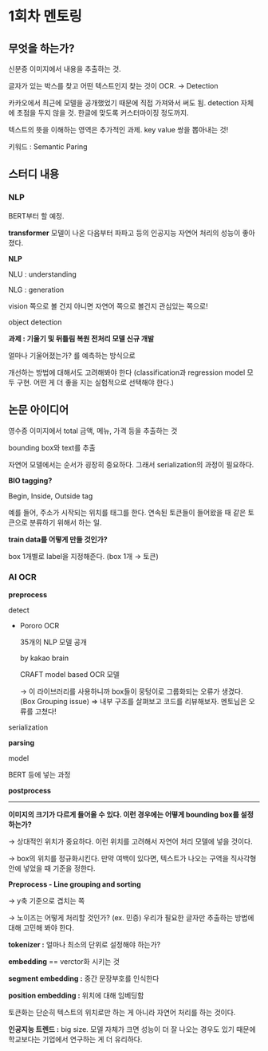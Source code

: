 # 1회차 멘토링

## 무엇을 하는가?

신분증 이미지에서 내용을 추출하는 것. 

글자가 있는 박스를 찾고 어떤 텍스트인지 찾는 것이 OCR. → Detection 

카카오에서 최근에 모델을 공개했었기 때문에 직접 가져와서 써도 됨. detection 자체에 초점을 두지 않을 것. 한글에 맞도록 커스터마이징 정도까지. 

텍스트의 뜻을 이해하는 영역은 추가적인 과제. key value 쌍을 뽑아내는 것! 

키워드 : Semantic Paring

## 스터디 내용

### NLP

BERT부터 할 예정. 

**transformer** 모델이 나온 다음부터 파파고 등의 인공지능 자연어 처리의 성능이 좋아졌다. 

**NLP** 

NLU : understanding 

NLG : generation 

vision 쪽으로 볼 건지 아니면 자연어 쪽으로 볼건지 관심있는 쪽으로! 

object detection

**과제 : 기울기 및 뒤틀림 복원 전처리 모델 신규 개발** 

얼마나 기울어졌는가? 를 예측하는 방식으로 

개선하는 방법에 대해서도 고려해봐야 한다 (classification과 regression model 모두 구현. 어떤 게 더 좋을 지는 실험적으로 선택해야 한다.)

## 논문 아이디어

영수증 이미지에서 total 금액, 메뉴, 가격 등을 추출하는 것 

bounding box와 text를 추출

자연어 모델에서는 순서가 굉장히 중요하다. 그래서 serialization의 과정이 필요하다. 

**BIO tagging?** 

Begin, Inside, Outside tag 

예를 들어, 주소가 시작되는 위치를 태그를 한다. 연속된 토큰들이 들어왔을 때 같은 토큰으로 분류하기 위해서 하는 일. 

**train data를 어떻게 만들 것인가?** 

box 1개별로 label을 지정해준다. (box 1개 → 토큰)

### AI OCR

**preprocess**

detect

- Pororo OCR

    35개의 NLP 모델 공개

    by kakao brain

    CRAFT model based OCR 모델 

    → 이 라이브러리를 사용하니까 box들이 뭉텅이로 그룹화되는 오류가 생겼다. (Box Grouping issue) ⇒ 내부 구조를 살펴보고 코드를 리뷰해보자. 멘토님은 오류를 고쳤다! 

serialization

**parsing**

model

BERT 등에 넣는 과정 

**postprocess**

---

**이미지의 크기가 다르게 들어올 수 있다. 이런 경우에는 어떻게 bounding box를 설정하는가?** 

→ 상대적인 위치가 중요하다. 이런 위치를 고려해서 자연어 처리 모델에 넣을 것이다. 

→ box의 위치를 정규화시킨다. 만약 여백이 있다면, 텍스트가 나오는 구역을 직사각형 안에 넣었을 때 기준을 정한다. 

**Preprocess - Line grouping and sorting** 

→ y축 기준으로 겹치는 쪽 

→ 노이즈는 어떻게 처리할 것인가? (ex. 민증) 우리가 필요한 글자만 추출하는 방법에 대해 고민해 봐야 한다. 

**tokenizer :** 얼마나 최소의 단위로 설정해야 하는가? 

**embedding** == verctor화 시키는 것 

**segment embedding :** 중간 문장부호를 인식한다

**position embedding :** 위치에 대해 임베딩함 

토큰화는 단순히 텍스트의 위치로만 하는 게 아니라 자연어 처리를 하는 것이다. 

**인공지능 트렌드 :** big size. 모델 자체가 크면 성능이 더 잘 나오는 경우도 있기 때문에 학교보다는 기업에서 연구하는 게 더 유리하다.